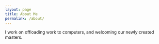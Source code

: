 ```yaml
---
layout: page
title: About Me
permalink: /about/
---
```


I work on offloading work to computers, and welcoming our newly created masters.

